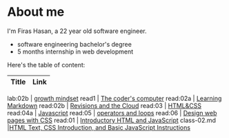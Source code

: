 # About me
 I'm Firas Hasan, a 22 year old software engineer.

- software engineering bachelor's degree
- 5 months internship in web development

Here's the table of content:

Title        |         Link
------------ |----------------------

lab:02b      | [growth mindset](lab02b.md)
read1        | [The coder's computer](read1.md)
read:02a     | [Learning Markdown](read02a.md)
read:02b     | [Revisions and the Cloud](read02b.md)
read:03      | [HTML&CSS](read03.md)
read:04a     | [Javascript](read04.md)
read:05      | [operators and loops](read05.md)
read:06      | [Design web pages with CSS](read06.md)
read:01      | [Introductory HTML and JavaScript](read01.md)
class-02.md  |[HTML Text, CSS Introduction, and Basic JavaScript Instructions](class-02.md)